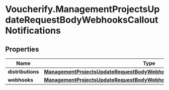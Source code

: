 # Voucherify.ManagementProjectsUpdateRequestBodyWebhooksCalloutNotifications

## Properties

Name | Type | Description | Notes
------------ | ------------- | ------------- | -------------
**distributions** | [**ManagementProjectsUpdateRequestBodyWebhooksCalloutNotificationsDistributions**](ManagementProjectsUpdateRequestBodyWebhooksCalloutNotificationsDistributions.md) |  | [optional] 
**webhooks** | [**ManagementProjectsUpdateRequestBodyWebhooksCalloutNotificationsWebhooks**](ManagementProjectsUpdateRequestBodyWebhooksCalloutNotificationsWebhooks.md) |  | [optional] 



